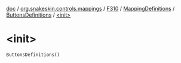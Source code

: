 [doc](../../../../index.md) / [org.snakeskin.controls.mappings](../../../index.md) / [F310](../../index.md) / [MappingDefinitions](../index.md) / [ButtonsDefinitions](index.md) / [&lt;init&gt;](./-init-.md)

# &lt;init&gt;

`ButtonsDefinitions()`